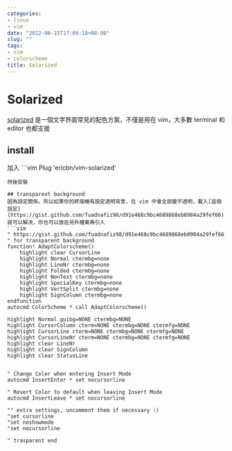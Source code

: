 ```yaml
---
categories:
- linux
- vim
date: "2022-06-15T17:09:18+08:00"
slug: ""
tags:
- vim
- colorscheme
title: Solarized
---
```


# Solarized

[solarized](https://ethanschoonover.com/solarized/) 是一個文字界面常見的配色方案，不僅是用在 vim，大多數 terminal 和 editor 也都支援

## install

加入 ```vim
Plug 'ericbn/vim-solarized'

````
然後安裝

## transparent background
因為設定關係，所以如果你的終端機有設定透明背景，在 vim 中會全部變不透明，載入[這個設定](https://gist.github.com/fuadnafiz98/d91e468c9bc4689868eb0984a29fef66)就可以解決，你也可以放在另外檔案再引入
```vim
" https://gist.github.com/fuadnafiz98/d91e468c9bc4689868eb0984a29fef66
" for transparent background
function! AdaptColorscheme()
	highlight clear CursorLine
	highlight Normal ctermbg=none
	highlight LineNr ctermbg=none
	highlight Folded ctermbg=none
	highlight NonText ctermbg=none
	highlight SpecialKey ctermbg=none
	highlight VertSplit ctermbg=none
	highlight SignColumn ctermbg=none
endfunction
autocmd ColorScheme * call AdaptColorscheme()

highlight Normal guibg=NONE ctermbg=NONE
highlight CursorColumn cterm=NONE ctermbg=NONE ctermfg=NONE
highlight CursorLine cterm=NONE ctermbg=NONE ctermfg=NONE
highlight CursorLineNr cterm=NONE ctermbg=NONE ctermfg=NONE
highlight clear LineNr
highlight clear SignColumn
highlight clear StatusLine


" Change Color when entering Insert Mode
autocmd InsertEnter * set nocursorline

" Revert Color to default when leaving Insert Mode
autocmd InsertLeave * set nocursorline

"" extra settings, uncomment them if necessary :)
"set cursorline
"set noshowmode
"set nocursorline

" trasparent end
````
